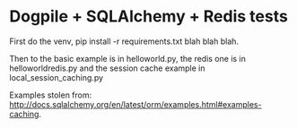 # Dogpile + SQLAlchemy + Redis tests

First do the venv, pip install -r requirements.txt blah blah blah.

Then to the basic example is in helloworld.py, the redis one is in helloworldredis.py and the session cache example in local_session_caching.py


Examples stolen from: http://docs.sqlalchemy.org/en/latest/orm/examples.html#examples-caching.
